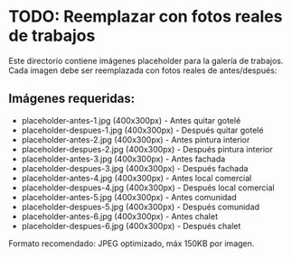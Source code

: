 # TODO: Reemplazar con fotos reales de trabajos

Este directorio contiene imágenes placeholder para la galería de trabajos.
Cada imagen debe ser reemplazada con fotos reales de antes/después:

## Imágenes requeridas:
- placeholder-antes-1.jpg (400x300px) - Antes quitar gotelé
- placeholder-despues-1.jpg (400x300px) - Después quitar gotelé  
- placeholder-antes-2.jpg (400x300px) - Antes pintura interior
- placeholder-despues-2.jpg (400x300px) - Después pintura interior
- placeholder-antes-3.jpg (400x300px) - Antes fachada
- placeholder-despues-3.jpg (400x300px) - Después fachada
- placeholder-antes-4.jpg (400x300px) - Antes local comercial
- placeholder-despues-4.jpg (400x300px) - Después local comercial  
- placeholder-antes-5.jpg (400x300px) - Antes comunidad
- placeholder-despues-5.jpg (400x300px) - Después comunidad
- placeholder-antes-6.jpg (400x300px) - Antes chalet
- placeholder-despues-6.jpg (400x300px) - Después chalet

Formato recomendado: JPEG optimizado, máx 150KB por imagen.